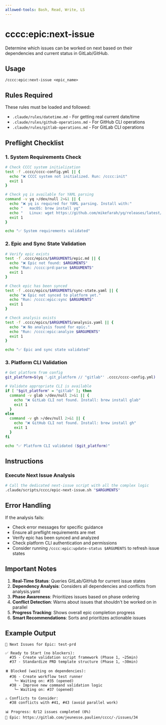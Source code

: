 ```yaml
---
allowed-tools: Bash, Read, Write, LS
---
```


# cccc:epic:next-issue

Determine which issues can be worked on next based on their dependencies and current status in GitLab/GitHub.

## Usage
```
/cccc:epic:next-issue <epic_name>
```

## Rules Required

These rules must be loaded and followed:
- `.claude/rules/datetime.md` - For getting real current date/time
- `.claude/rules/github-operations.md` - For GitHub CLI operations
- `.claude/rules/gitlab-operations.md` - For GitLab CLI operations

## Preflight Checklist

### 1. System Requirements Check
```bash
# Check CCCC system initialization
test -f .cccc/cccc-config.yml || {
  echo "❌ CCCC system not initialized. Run: /cccc:init"
  exit 1
}

# Check yq is available for YAML parsing
command -v yq >/dev/null 2>&1 || {
  echo "❌ yq is required for YAML parsing. Install with:"
  echo "   macOS: brew install yq"
  echo "   Linux: wget https://github.com/mikefarah/yq/releases/latest/download/yq_linux_amd64 -O /usr/bin/yq"
  exit 1
}

echo "✅ System requirements validated"
```

### 2. Epic and Sync State Validation
```bash
# Verify epic exists
test -f .cccc/epics/$ARGUMENTS/epic.md || {
  echo "❌ Epic not found: $ARGUMENTS"
  echo "Run: /cccc:prd:parse $ARGUMENTS"
  exit 1
}

# Check epic has been synced
test -f .cccc/epics/$ARGUMENTS/sync-state.yaml || {
  echo "❌ Epic not synced to platform yet."
  echo "Run: /cccc:epic:sync $ARGUMENTS"
  exit 1
}

# Check analysis exists
test -f .cccc/epics/$ARGUMENTS/analysis.yaml || {
  echo "❌ No analysis found for epic."
  echo "Run: /cccc:epic:analyze $ARGUMENTS"
  exit 1
}

echo "✅ Epic and sync state validated"
```

### 3. Platform CLI Validation
```bash
# Get platform from config
git_platform=$(yq '.git_platform // "gitlab"' .cccc/cccc-config.yml)

# Validate appropriate CLI is available
if [ "$git_platform" = "gitlab" ]; then
  command -v glab >/dev/null 2>&1 || {
    echo "❌ GitLab CLI not found. Install: brew install glab"
    exit 1
  }
else
  command -v gh >/dev/null 2>&1 || {
    echo "❌ GitHub CLI not found. Install: brew install gh"
    exit 1
  }
fi

echo "✅ Platform CLI validated ($git_platform)"
```

## Instructions

### Execute Next Issue Analysis
```bash
# Call the dedicated next-issue script with all the complex logic
.claude/scripts/cccc/epic-next-issue.sh "$ARGUMENTS"
```

## Error Handling

If the analysis fails:
- Check error messages for specific guidance
- Ensure all preflight requirements are met
- Verify epic has been synced and analyzed
- Check platform CLI authentication and permissions
- Consider running `/cccc:epic:update-status $ARGUMENTS` to refresh issue states

## Important Notes

1. **Real-Time Status**: Queries GitLab/GitHub for current issue states
2. **Dependency Analysis**: Considers all dependencies and conflicts from analysis.yaml
3. **Phase Awareness**: Prioritizes issues based on phase ordering
4. **Conflict Detection**: Warns about issues that shouldn't be worked on in parallel
5. **Progress Tracking**: Shows overall epic completion progress
6. **Smart Recommendations**: Sorts and prioritizes actionable issues

## Example Output

```
🎯 Next Issues for Epic: test-prd

✅ Ready to Start (no blockers):
  #35 - Create validation script framework (Phase 1, ~25min)
  #37 - Standardize PRD template structure (Phase 1, ~30min)
  
⏸️ Blocked (waiting on dependencies):
  #36 - Create workflow test runner
    └─ Waiting on: #35 (opened)
  #38 - Improve new command validation logic  
    └─ Waiting on: #37 (opened)
    
⚠️ Conflicts to Consider:
  #38 conflicts with #41, #43 (avoid parallel work)
  
📊 Progress: 0/12 issues completed (0%)
🔗 Epic: https://gitlab.com/jeunesse.paulien/cccc/-/issues/34
```
